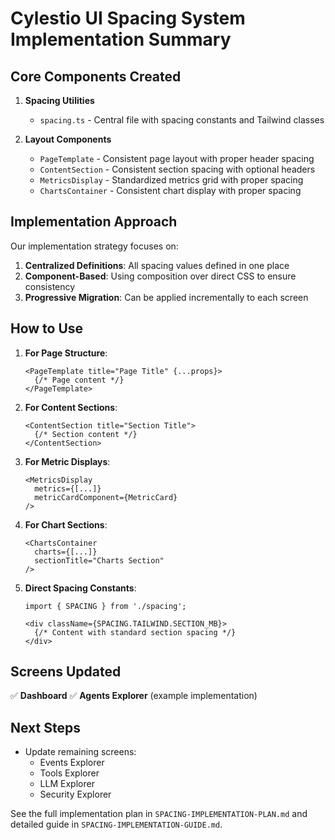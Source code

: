# Cylestio UI Spacing System Implementation Summary

## Core Components Created

1. **Spacing Utilities**
   - `spacing.ts` - Central file with spacing constants and Tailwind classes

2. **Layout Components**
   - `PageTemplate` - Consistent page layout with proper header spacing
   - `ContentSection` - Consistent section spacing with optional headers
   - `MetricsDisplay` - Standardized metrics grid with proper spacing
   - `ChartsContainer` - Consistent chart display with proper spacing

## Implementation Approach

Our implementation strategy focuses on:

1. **Centralized Definitions**: All spacing values defined in one place
2. **Component-Based**: Using composition over direct CSS to ensure consistency
3. **Progressive Migration**: Can be applied incrementally to each screen

## How to Use

1. **For Page Structure**: 
   ```tsx
   <PageTemplate title="Page Title" {...props}>
     {/* Page content */}
   </PageTemplate>
   ```

2. **For Content Sections**:
   ```tsx
   <ContentSection title="Section Title">
     {/* Section content */}
   </ContentSection>
   ```

3. **For Metric Displays**:
   ```tsx
   <MetricsDisplay 
     metrics={[...]} 
     metricCardComponent={MetricCard} 
   />
   ```

4. **For Chart Sections**:
   ```tsx
   <ChartsContainer 
     charts={[...]} 
     sectionTitle="Charts Section" 
   />
   ```

5. **Direct Spacing Constants**:
   ```tsx
   import { SPACING } from './spacing';
   
   <div className={SPACING.TAILWIND.SECTION_MB}>
     {/* Content with standard section spacing */}
   </div>
   ```

## Screens Updated

✅ **Dashboard**
✅ **Agents Explorer** (example implementation)

## Next Steps

- Update remaining screens:
  - Events Explorer
  - Tools Explorer
  - LLM Explorer
  - Security Explorer

See the full implementation plan in `SPACING-IMPLEMENTATION-PLAN.md` and detailed guide in `SPACING-IMPLEMENTATION-GUIDE.md`. 